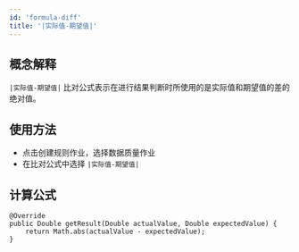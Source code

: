 ```yaml
---
id: 'formula-diff'
title: '|实际值-期望值|'
---
```


## 概念解释
`|实际值-期望值|` 比对公式表示在进行结果判断时所使用的是实际值和期望值的差的绝对值。

## 使用方法
- 点击创建规则作业，选择数据质量作业
- 在比对公式中选择 `|实际值-期望值|` 

## 计算公式

```
@Override
public Double getResult(Double actualValue, Double expectedValue) {
    return Math.abs(actualValue - expectedValue);
}
```
